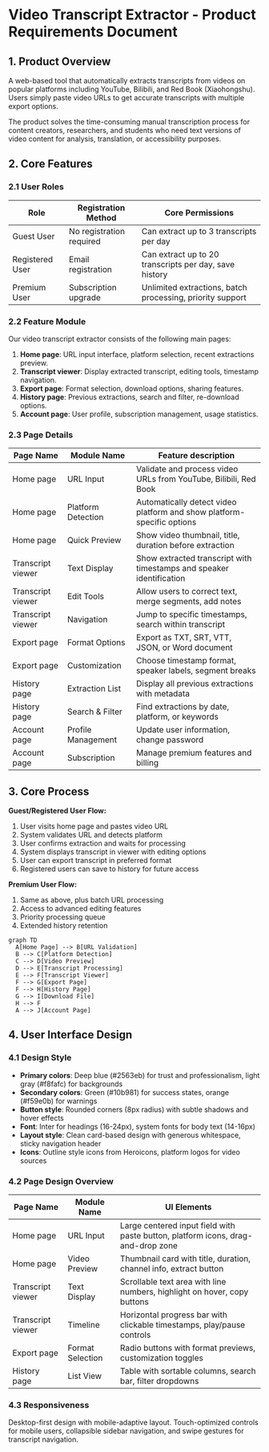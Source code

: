 # Video Transcript Extractor - Product Requirements Document

## 1. Product Overview
A web-based tool that automatically extracts transcripts from videos on popular platforms including YouTube, Bilibili, and Red Book (Xiaohongshu). Users simply paste video URLs to get accurate transcripts with multiple export options.

The product solves the time-consuming manual transcription process for content creators, researchers, and students who need text versions of video content for analysis, translation, or accessibility purposes.

## 2. Core Features

### 2.1 User Roles
| Role | Registration Method | Core Permissions |
|------|---------------------|------------------|
| Guest User | No registration required | Can extract up to 3 transcripts per day |
| Registered User | Email registration | Can extract up to 20 transcripts per day, save history |
| Premium User | Subscription upgrade | Unlimited extractions, batch processing, priority support |

### 2.2 Feature Module
Our video transcript extractor consists of the following main pages:
1. **Home page**: URL input interface, platform selection, recent extractions preview.
2. **Transcript viewer**: Display extracted transcript, editing tools, timestamp navigation.
3. **Export page**: Format selection, download options, sharing features.
4. **History page**: Previous extractions, search and filter, re-download options.
5. **Account page**: User profile, subscription management, usage statistics.

### 2.3 Page Details
| Page Name | Module Name | Feature description |
|-----------|-------------|---------------------|
| Home page | URL Input | Validate and process video URLs from YouTube, Bilibili, Red Book |
| Home page | Platform Detection | Automatically detect video platform and show platform-specific options |
| Home page | Quick Preview | Show video thumbnail, title, duration before extraction |
| Transcript viewer | Text Display | Show extracted transcript with timestamps and speaker identification |
| Transcript viewer | Edit Tools | Allow users to correct text, merge segments, add notes |
| Transcript viewer | Navigation | Jump to specific timestamps, search within transcript |
| Export page | Format Options | Export as TXT, SRT, VTT, JSON, or Word document |
| Export page | Customization | Choose timestamp format, speaker labels, segment breaks |
| History page | Extraction List | Display all previous extractions with metadata |
| History page | Search & Filter | Find extractions by date, platform, or keywords |
| Account page | Profile Management | Update user information, change password |
| Account page | Subscription | Manage premium features and billing |

## 3. Core Process
**Guest/Registered User Flow:**
1. User visits home page and pastes video URL
2. System validates URL and detects platform
3. User confirms extraction and waits for processing
4. System displays transcript in viewer with editing options
5. User can export transcript in preferred format
6. Registered users can save to history for future access

**Premium User Flow:**
1. Same as above, plus batch URL processing
2. Access to advanced editing features
3. Priority processing queue
4. Extended history retention

```mermaid
graph TD
  A[Home Page] --> B[URL Validation]
  B --> C[Platform Detection]
  C --> D[Video Preview]
  D --> E[Transcript Processing]
  E --> F[Transcript Viewer]
  F --> G[Export Page]
  F --> H[History Page]
  G --> I[Download File]
  H --> F
  A --> J[Account Page]
```

## 4. User Interface Design
### 4.1 Design Style
- **Primary colors**: Deep blue (#2563eb) for trust and professionalism, light gray (#f8fafc) for backgrounds
- **Secondary colors**: Green (#10b981) for success states, orange (#f59e0b) for warnings
- **Button style**: Rounded corners (8px radius) with subtle shadows and hover effects
- **Font**: Inter for headings (16-24px), system fonts for body text (14-16px)
- **Layout style**: Clean card-based design with generous whitespace, sticky navigation header
- **Icons**: Outline style icons from Heroicons, platform logos for video sources

### 4.2 Page Design Overview
| Page Name | Module Name | UI Elements |
|-----------|-------------|-------------|
| Home page | URL Input | Large centered input field with paste button, platform icons, drag-and-drop zone |
| Home page | Video Preview | Thumbnail card with title, duration, channel info, extract button |
| Transcript viewer | Text Display | Scrollable text area with line numbers, highlight on hover, copy buttons |
| Transcript viewer | Timeline | Horizontal progress bar with clickable timestamps, play/pause controls |
| Export page | Format Selection | Radio buttons with format previews, customization toggles |
| History page | List View | Table with sortable columns, search bar, filter dropdowns |

### 4.3 Responsiveness
Desktop-first design with mobile-adaptive layout. Touch-optimized controls for mobile users, collapsible sidebar navigation, and swipe gestures for transcript navigation.